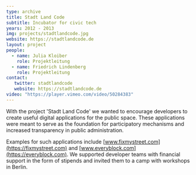 ```yaml
---
type: archive
title: Stadt Land Code
subtitle: Incubator for civic tech
years: 2012 - 2013
img: projects/stadtlandcode.jpg
website: https://stadtlandcode.de
layout: project
people:
  - name: Julia Kloiber
    role: Projektleitung
  - name: Friedrich Lindenberg
    role: Projektleitung
contact:
   twitter: stadtlandcode
   website: https://stadtlandcode.de
video: "https://player.vimeo.com/video/50284383"
---
```


With the project 'Stadt Land Code' we wanted to encourage developers to create useful digital applications for the public space.
These applications were meant to serve as the foundation for participatory mechanisms and increased transparency in public administration.

Examples for such applications include [www.fixmystreet.com](https://fixmystreet.com) and [www.everyblock.com](https://everyblock.com).
We supported developer teams with financial support in the form of stipends and invited them to a camp with workshops in Berlin.

